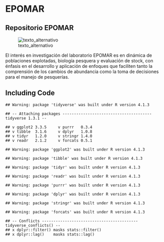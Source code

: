 EPOMAR
================

## Repositorio EPOMAR

<figure>
<img src="G:/Mi%20unidad/EPOMAR-PAGINA%20WEB/img/Epomar-Logo.jpeg"
alt="texto_alternativo" />
<figcaption aria-hidden="true">texto_alternativo</figcaption>
</figure>

El interés en investigación del laboratorio EPOMAR es en dinámica de
poblaciones explotadas, biología pesquera y evaluación de stock, con
énfasis en el desarrollo y aplicación de enfoques que faciliten tanto la
comprensión de los cambios de abundancia como la toma de decisiones para
el manejo de pesquerías.

## Including Code

    ## Warning: package 'tidyverse' was built under R version 4.1.3

    ## -- Attaching packages --------------------------------------- tidyverse 1.3.1 --

    ## v ggplot2 3.3.5     v purrr   0.3.4
    ## v tibble  3.1.6     v dplyr   1.0.8
    ## v tidyr   1.2.0     v stringr 1.4.0
    ## v readr   2.1.2     v forcats 0.5.1

    ## Warning: package 'ggplot2' was built under R version 4.1.3

    ## Warning: package 'tibble' was built under R version 4.1.3

    ## Warning: package 'tidyr' was built under R version 4.1.3

    ## Warning: package 'readr' was built under R version 4.1.3

    ## Warning: package 'purrr' was built under R version 4.1.3

    ## Warning: package 'dplyr' was built under R version 4.1.3

    ## Warning: package 'stringr' was built under R version 4.1.3

    ## Warning: package 'forcats' was built under R version 4.1.3

    ## -- Conflicts ------------------------------------------ tidyverse_conflicts() --
    ## x dplyr::filter() masks stats::filter()
    ## x dplyr::lag()    masks stats::lag()
